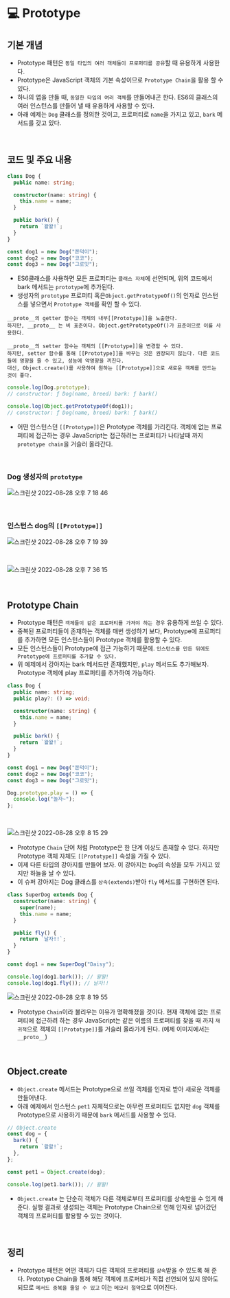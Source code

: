 # 💻 Prototype

## 기본 개념

- Prototype 패턴은 `동일 타입의 여러 객체들이 프로퍼티를 공유`할 때 유용하게 사용한다.
- Prototype은 JavaScript 객체의 기본 속성이므로 `Prototype Chain`을 활용 할 수 있다.
- 하나의 앱을 만들 때, `동일한 타입의 여러 객체`를 만들어내곤 한다. ES6의 클래스의 여러 인스턴스를 만들어 낼 때 유용하게 사용할 수 있다.
- 아래 예제는 `Dog` 클래스를 정의한 것이고, 프로퍼티로 `name`을 가지고 있고, `bark` 메서드를 갖고 있다.

<br />

## 코드 및 주요 내용

```ts
class Dog {
  public name: string;

  constructor(name: string) {
    this.name = name;
  }

  public bark() {
    return `왈왈!`;
  }
}

const dog1 = new Dog("쫀덕이");
const dog2 = new Dog("코코");
const dog3 = new Dog("그로밋");
```

- ES6클래스를 사용하면 모든 프로퍼티는 `클래스 자체`에 선언되며, 위의 코드에서 bark 메서드는 `prototype`에 추가된다.
- 생성자의 `prototype` 프로퍼티 혹은`Object.getPrototypeOf()`의 인자로 인스턴스를 넣으면서 `Prototype 객체`를 확인 할 수 있다.

```
__proto__의 getter 함수는 객체의 내부[[Prototype]]을 노출한다.
하지만, __proto__ 는 비 표준이다. Object.getPrototypeOf()가 표준이므로 이를 사용한다.

__proto__의 setter 함수는 객체의 [[Prototype]]을 변경할 수 있다.
하지만, setter 함수를 통해 [[Prototype]]을 바꾸는 것은 권장되지 않는다. 다른 코드들에 영향을 줄 수 있고, 성능에 악영향을 끼친다.
대신, Object.create()를 사용하여 원하는 [[Prototype]]으로 새로운 객체를 만드는 것이 좋다.
```

```js
console.log(Dog.prototype);
// constructor: ƒ Dog(name, breed) bark: ƒ bark()

console.log(Object.getPrototypeOf(dog1));
// constructor: ƒ Dog(name, breed) bark: ƒ bark()
```

- 어떤 인스턴스던 `[[Prototype]]`은 Prototype 객체를 가리킨다. 객체에 없는 프로퍼티에 접근하는 경우 JavaScript는 접근하려는 프로퍼티가 나타날때 까지 `prototype chain`을 거슬러 올라간다.

<br />

### Dog 생성자의 `prototype`

![스크린샷 2022-08-28 오후 7 18 46](https://user-images.githubusercontent.com/64779472/187069044-206259e7-114a-4578-8bc2-a819ed900534.png)

<br />

### 인스턴스 dog의 `[[Prototype]]`

![스크린샷 2022-08-28 오후 7 19 39](https://user-images.githubusercontent.com/64779472/187069084-80358962-611b-4a1a-807b-c3a3ed7a4352.png)

<br />

![스크린샷 2022-08-28 오후 7 36 15](https://user-images.githubusercontent.com/64779472/187069674-d4235d89-21ff-422b-9d20-7a64c38b15f3.png)

<br />

## Prototype Chain

- Prototype 패턴은 `객체들이 같은 프로퍼티를 가져야 하는 경우` 유용하게 쓰일 수 있다.
- 중복된 프로퍼티들이 존재하는 객체를 매번 생성하기 보다, Prototype에 프로퍼티를 추가하면 모든 인스턴스들이 Prototype 객체를 활용할 수 있다.
- 모든 인스턴스들이 Prototype에 접근 가능하기 때문에. `인스턴스를 만든 뒤에도 Prototype에 프로퍼티를 추가할 수 있다.`
- 위 예제에서 강아지는 bark 메서드만 존재했지만, `play` 메서드도 추가해보자. Prototype 객체에 play 프로퍼티를 추가하여 가능하다.

```ts
class Dog {
  public name: string;
  public play?: () => void;

  constructor(name: string) {
    this.name = name;
  }

  public bark() {
    return `왈왈!`;
  }
}

const dog1 = new Dog("쫀덕이");
const dog2 = new Dog("코코");
const dog3 = new Dog("그로밋");

Dog.prototype.play = () => {
  console.log("놀자~");
};
```

<br />

![스크린샷 2022-08-28 오후 8 15 29](https://user-images.githubusercontent.com/64779472/187071320-f3ac7c68-2c0f-4971-bc15-8def20079394.png)

- Prototype `Chain` 단어 처럼 Prototype은 한 단계 이상도 존재할 수 있다. 하지만 Prototype 객체 자체도 `[[Prototype]]` 속성을 가질 수 있다.
- 이제 다른 타입의 강아지를 만들어 보자. 이 강아지는 `Dog`의 속성을 모두 가지고 있지만 하늘을 날 수 있다.
- 이 슈퍼 강아지는 Dog 클래스를 `상속(extends)`받아 `fly` 메서드를 구현하면 된다.

```ts
class SuperDog extends Dog {
  constructor(name: string) {
    super(name);
    this.name = name;
  }

  public fly() {
    return `날자!!`;
  }
}

const dog1 = new SuperDog("Daisy");

console.log(dog1.bark()); // 왈왈!
console.log(dog1.fly()); // 날자!!
```

![스크린샷 2022-08-28 오후 8 19 55](https://user-images.githubusercontent.com/64779472/187071482-1b4573ea-8f0f-412d-b396-dd07d85ed8f3.png)

- Prototype `Chain`이라 불리우는 이유가 명확해졌을 것이다. 현재 객체에 없는 프로퍼티에 접근하려 하는 경우 JavaScript는 같은 이름의 프로퍼티를 찾을 때 까지 `재귀적`으로 객체의 `[[Prototype]]`를 거슬러 올라가게 된다. (예제 이미지에서는 `__proto__`)

<br />

## Object.create

- `Object.create` 메서드는 Prototype으로 쓰일 객체를 인자로 받아 새로운 객체를 만들어낸다.
- 아래 예제에서 인스턴스 `pet1` 자체적으로는 아무런 프로퍼티도 없지만 `dog` 객체를 Prototype으로 사용하기 때문에 `bark` 메서드를 사용할 수 있다.

```ts
// Object.create
const dog = {
  bark() {
    return `왈왈!`;
  },
};

const pet1 = Object.create(dog);

console.log(pet1.bark()); // 왈왈!
```

- `Object.create` 는 단순히 객체가 다른 객체로부터 프로퍼티를 상속받을 수 있게 해 준다. 실행 결과로 생성되는 객체는 Prototype Chain으로 인해 인자로 넘어갔던 객체의 프로퍼티를 활용할 수 있는 것이다.

<br />

## 정리

- Prototype 패턴은 어떤 객체가 다른 객체의 프로퍼티를 `상속`받을 수 있도록 해 준다. Prototype Chain을 통해 해당 객체에 프로퍼티가 직접 선언되어 있지 않아도 되므로 `메서드 중복을 줄일 수 있고` 이는 `메모리 절약`으로 이어진다.

<br />
